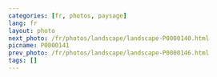 ```yaml
---
categories: [fr, photos, paysage]
lang: fr
layout: photo
next_photo: /fr/photos/landscape/landscape-P0000140.html
picname: P0000141
prev_photo: /fr/photos/landscape/landscape-P0000146.html
tags: []
---
```

